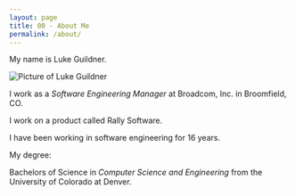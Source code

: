 ```yaml
---
layout: page
title: 00 - About Me
permalink: /about/
---
```


My name is Luke Guildner.

![Picture of Luke Guildner](resouces/guildner.jpg "Luke Guildner")

I work as a *Software Engineering Manager* at Broadcom, Inc. in Broomfield, CO.

I work on a product called Rally Software.

I have been working in software engineering for 16 years.

My degree: 

Bachelors of Science in *Computer Science and Engineering* from the University of Colorado at Denver.